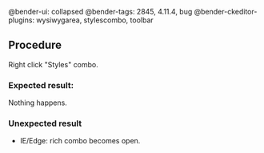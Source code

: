 @bender-ui: collapsed
@bender-tags: 2845, 4.11.4, bug
@bender-ckeditor-plugins: wysiwygarea, stylescombo, toolbar

## Procedure

Right click "Styles" combo.

### Expected result:

Nothing happens.

### Unexpected result

* IE/Edge: rich combo becomes open.
